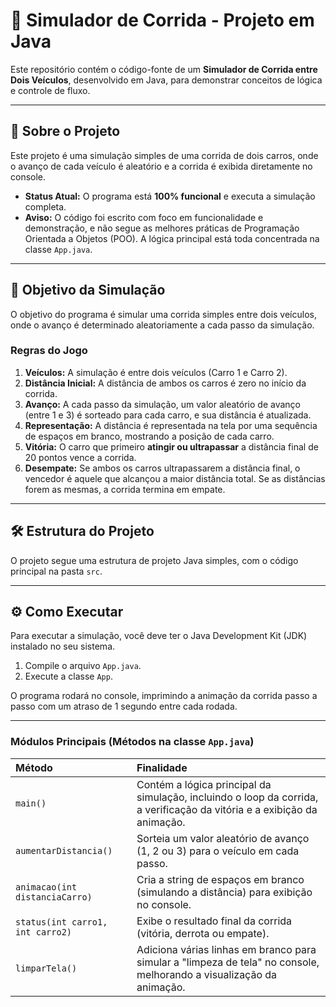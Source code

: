 # 🚗 Simulador de Corrida - Projeto em Java

Este repositório contém o código-fonte de um **Simulador de Corrida entre Dois Veículos**, desenvolvido em Java, para demonstrar conceitos de lógica e controle de fluxo.

---

## 🚀 Sobre o Projeto

Este projeto é uma simulação simples de uma corrida de dois carros, onde o avanço de cada veículo é aleatório e a corrida é exibida diretamente no console.

* **Status Atual:** O programa está **100% funcional** e executa a simulação completa.
* **Aviso:** O código foi escrito com foco em funcionalidade e demonstração, e não segue as melhores práticas de Programação Orientada a Objetos (POO). A lógica principal está toda concentrada na classe `App.java`.

---

## 🎯 Objetivo da Simulação

O objetivo do programa é simular uma corrida simples entre dois veículos, onde o avanço é determinado aleatoriamente a cada passo da simulação.

### Regras do Jogo

1.  **Veículos:** A simulação é entre dois veículos (Carro 1 e Carro 2).
2.  **Distância Inicial:** A distância de ambos os carros é zero no início da corrida.
3.  **Avanço:** A cada passo da simulação, um valor aleatório de avanço (entre 1 e 3) é sorteado para cada carro, e sua distância é atualizada.
4.  **Representação:** A distância é representada na tela por uma sequência de espaços em branco, mostrando a posição de cada carro.
5.  **Vitória:** O carro que primeiro **atingir ou ultrapassar** a distância final de 20 pontos vence a corrida.
6.  **Desempate:** Se ambos os carros ultrapassarem a distância final, o vencedor é aquele que alcançou a maior distância total. Se as distâncias forem as mesmas, a corrida termina em empate.

---

## 🛠️ Estrutura do Projeto

O projeto segue uma estrutura de projeto Java simples, com o código principal na pasta `src`.

---

## ⚙️ Como Executar

Para executar a simulação, você deve ter o Java Development Kit (JDK) instalado no seu sistema.

1.  Compile o arquivo `App.java`.
2.  Execute a classe `App`.

O programa rodará no console, imprimindo a animação da corrida passo a passo com um atraso de 1 segundo entre cada rodada.

---

### Módulos Principais (Métodos na classe `App.java`)

| Método | Finalidade |
| :--- | :--- |
| `main()` | Contém a lógica principal da simulação, incluindo o loop da corrida, a verificação da vitória e a exibição da animação. |
| `aumentarDistancia()` | Sorteia um valor aleatório de avanço (1, 2 ou 3) para o veículo em cada passo. |
| `animacao(int distanciaCarro)` | Cria a string de espaços em branco (simulando a distância) para exibição no console. |
| `status(int carro1, int carro2)` | Exibe o resultado final da corrida (vitória, derrota ou empate). |
| `limparTela()` | Adiciona várias linhas em branco para simular a "limpeza de tela" no console, melhorando a visualização da animação. |
